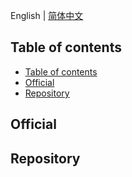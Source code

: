English | [简体中文](./README.md)

## Table of contents

- [Table of contents](#table-of-contents)
- [Official](#official)
- [Repository](#repository)

## Official

## Repository

